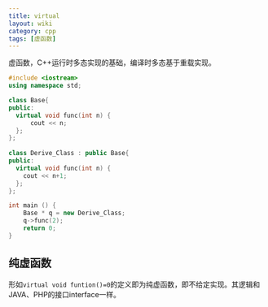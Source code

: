 ```yaml
---
title: virtual
layout: wiki
category: cpp
tags: [虚函数]
---
```


虚函数，C++运行时多态实现的基础，编译时多态基于重载实现。

~~~CPP
#include <iostream>
using namespace std;  

class Base{
public: 
  virtual void func(int n) {
      cout << n;
  }; 
}; 
 
class Derive_Class : public Base{ 
public: 
  virtual void func(int n) {
    cout << n+1;
  };
}; 

int main () {
    Base * q = new Derive_Class;
    q->func(2);
    return 0;
}
~~~


## 纯虚函数

形如`virtual void funtion()=0`的定义即为纯虚函数，即不给定实现。其逻辑和JAVA、PHP的接口interface一样。